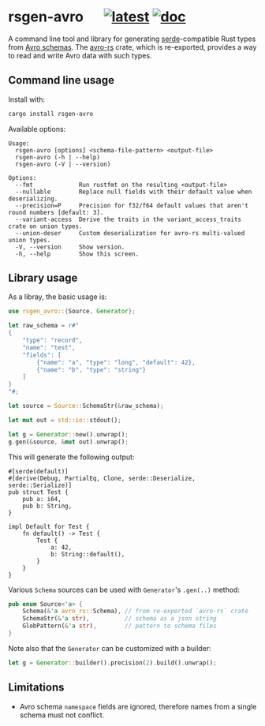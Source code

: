 # rsgen-avro &emsp; [![latest]][crates.io] [![doc]][docs.rs]

[latest]: https://img.shields.io/crates/v/rsgen-avro.svg
[crates.io]: https://crates.io/crates/rsgen-avro
[doc]: https://docs.rs/rsgen-avro/badge.svg
[docs.rs]: https://docs.rs/rsgen-avro

A command line tool and library for generating [serde][]-compatible Rust types from
[Avro schemas][schemas]. The [avro-rs][] crate, which is re-exported, provides a way to
read and write Avro data with such types.

## Command line usage

Install with:

```sh
cargo install rsgen-avro
```

Available options:

```
Usage:
  rsgen-avro [options] <schema-file-pattern> <output-file>
  rsgen-avro (-h | --help)
  rsgen-avro (-V | --version)

Options:
  --fmt             Run rustfmt on the resulting <output-file>
  --nullable        Replace null fields with their default value when deserializing.
  --precision=P     Precision for f32/f64 default values that aren't round numbers [default: 3].
  --variant-access  Derive the traits in the variant_access_traits crate on union types.
  --union-deser     Custom deserialization for avro-rs multi-valued union types.
  -V, --version     Show version.
  -h, --help        Show this screen.
```

## Library usage

As a libray, the basic usage is:

```rust
use rsgen_avro::{Source, Generator};

let raw_schema = r#"
{
    "type": "record",
    "name": "test",
    "fields": [
        {"name": "a", "type": "long", "default": 42},
        {"name": "b", "type": "string"}
    ]
}
"#;

let source = Source::SchemaStr(&raw_schema);

let mut out = std::io::stdout();

let g = Generator::new().unwrap();
g.gen(&source, &mut out).unwrap();
```

This will generate the following output:

```text
#[serde(default)]
#[derive(Debug, PartialEq, Clone, serde::Deserialize, serde::Serialize)]
pub struct Test {
    pub a: i64,
    pub b: String,
}

impl Default for Test {
    fn default() -> Test {
        Test {
            a: 42,
            b: String::default(),
        }
    }
}
```

Various `Schema` sources can be used with `Generator`'s `.gen(..)` method:

```rust
pub enum Source<'a> {
    Schema(&'a avro_rs::Schema), // from re-exported `avro-rs` crate
    SchemaStr(&'a str),          // schema as a json string
    GlobPattern(&'a str),        // pattern to schema files
}
```

Note also that the `Generator` can be customized with a builder:

```rust
let g = Generator::builder().precision(2).build().unwrap();
```

## Limitations

* Avro schema `namespace` fields are ignored, therefore names from a single schema must
  not conflict.

[schemas]: https://avro.apache.org/docs/current/spec.html
[avro-rs]: https://github.com/flavray/avro-rs
[serde]: https://serde.rs
